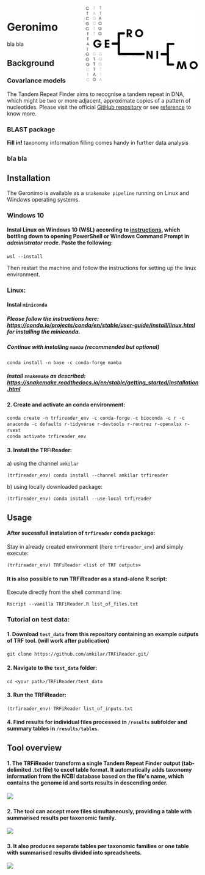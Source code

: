 <img src="https://github.com/amkilar/Geronimo/blob/main/Geronimo_logo.png" align="right" width=300 >

# Geronimo
bla bla

## Background

### Covariance models
The Tandem Repeat Finder aims to recognise a tandem repeat in DNA, which might be two or more adjacent, approximate copies of a pattern of nucleotides. Please visit the official [GitHub repository] or see [reference] to know more.

[GitHub repository]: https://github.com/Benson-Genomics-Lab/TRF
[reference]: https://doi.org/10.1093/nar/27.2.573


### BLAST package
**Fill in!**
taxonomy information filling comes handy in further data analysis


### bla bla



## Installation
The Geronimo is available as a `snakemake pipeline` running on Linux and Windows operating systems.

### Windows 10
#### Instal Linux on Windows 10 (WSL) according to [instructions], which bottling down to opening PowerShell or Windows Command Prompt in *administrator mode*. Paste the following:
```shell
wsl --install
```
Then restart the machine and follow the instructions for setting up the linux environment.

[instructions]: https://learn.microsoft.com/en-us/windows/wsl/install

### Linux:
#### Instal `miniconda`
##### Please follow the instructions here: https://conda.io/projects/conda/en/stable/user-guide/install/linux.html for installing the miniconda. 
##### Continue with installing `mamba` (recommended but optional)
```shell
conda install -n base -c conda-forge mamba
```
##### Install `snakemake` as described: https://snakemake.readthedocs.io/en/stable/getting_started/installation.html



#### 2. Create and activate an conda environment:
```shell
conda create -n trfireader_env -c conda-forge -c bioconda -c r -c anaconda -c defaults r-tidyverse r-devtools r-rentrez r-openxlsx r-rvest
conda activate trfireader_env
```
#### 3. Install the TRFiReader:
a) using the channel `amkilar`
```shell
(trfireader_env) conda install --channel amkilar trfireader
```
b) using locally downloaded package:
```shell
(trfireader_env) conda install --use-local trfireader
```




## Usage
#### After sucessfull instalation of `trfireader` conda package:
Stay in already created environment (here `trfireader_env`) and simply execute:
```shell
(trfireader_env) TRFiReader <list of TRF outputs>
```

#### It is also possible to run TRFiReader as a stand-alone R script: 
Execute directly from the shell command line:
```shell
Rscript --vanilla TRFiReader.R list_of_files.txt
```


### Tutorial on test data:

#### 1. Download `test_data` from this repository containing an example outputs of TRF tool. (will work after publication)
```shell
git clone https://github.com/amkilar/TRFiReader.git/
```

#### 2. Navigate to the `test_data` folder:
```shell
cd <your path>/TRFiReader/test_data
```


#### 3. Run the TRFiReader:
```shell
(trfireader_env) TRFiReader list_of_inputs.txt
```

#### 4. Find results for individual files processed in `/results` subfolder and summary tables in `/results/tables`.


## Tool overview

#### 1. The TRFiReader transform a single Tandem Repeat Finder output (tab-delimited .txt file) to excel table format. It automatically adds taxonomy information from the NCBI database based on the file's name, which contains the genome id and sorts results in descending order.
<img src="https://github.com/amkilar/TRFiReader/blob/main/images/Image.jpeg">

#### 2. The tool can accept more files simultaneously, providing a table with summarised results per taxonomic family.
<img src="https://github.com/amkilar/TRFiReader/blob/main/images/Image%20(2).jpeg">

#### 3. It also produces separate tables per taxonomic families or one table with summarised results divided into spreadsheets.
<img src="https://github.com/amkilar/TRFiReader/blob/main/images/Image%20(1).jpeg">


